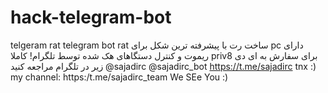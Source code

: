 # hack-telegram-bot
telgeram rat
telegram bot rat
ساخت رت با پیشرفته ترین شکل برای pc 
دارای ریموت و کنترل دستگاهای هک شده توسط تلگرام! 
کاملا priv8
برای سفارش به ای دی زیر در تلگرام مراجعه کنید
@sajadirc
@sajadirc_bot
https://t.me/sajadirc
tnx :)
my channel:
https:/t.me/sajadirc_team
We SEe You :)
